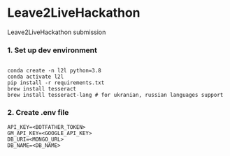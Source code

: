 # Leave2LiveHackathon
Leave2LiveHackathon submission

### 1. Set up dev environment
```

conda create -n l2l python=3.8
conda activate l2l
pip install -r requirements.txt
brew install tesseract
brew install tesseract-lang # for ukranian, russian languages support
```

### 2. Create .env file
```
API_KEY=<BOTFATHER_TOKEN>
GM_API_KEY=<GOOGLE_API_KEY>
DB_URI=<MONGO_URL>
DB_NAME=<DB_NAME>
```